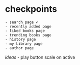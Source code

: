 
# checkpoints
    - search page ✔
    - recently added page
    - liked books page
    - trending books page
    - history page
    - my Library page
    - author page

*ideas*
    - play button scale on active
